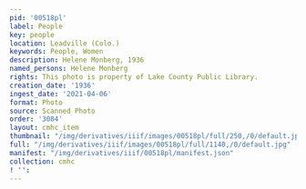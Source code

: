```yaml
---
pid: '00518pl'
label: People
key: people
location: Leadville (Colo.)
keywords: People, Women
description: Helene Monberg, 1936
named_persons: Helene Monberg
rights: This photo is property of Lake County Public Library.
creation_date: '1936'
ingest_date: '2021-04-06'
format: Photo
source: Scanned Photo
order: '3084'
layout: cmhc_item
thumbnail: "/img/derivatives/iiif/images/00518pl/full/250,/0/default.jpg"
full: "/img/derivatives/iiif/images/00518pl/full/1140,/0/default.jpg"
manifest: "/img/derivatives/iiif/00518pl/manifest.json"
collection: cmhc
! '': 
---
```

